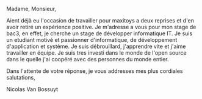 Madame, Monsieur,

Aient déjà eu l'occasion de travailler pour maxitoys a deux reprises et d'en avoir retiré un expérience positive.
Je m'adresse a vous pour mon stage de bac3, en effet, je cherche un stage de développer informatique IT.
Je suis un etudiant motivé et passionner d'informatique, de développement d'application et système.
Je suis débrouillard, j'apprendre vite et j'aime travailler en équipe.
Je suis tres investi dans le monde de l'open source dans le quelle j'ai coopéré avec des personnes du monde entier.

Dans l'attente de votre réponse, je vous addresses mes plus cordiales salutations,

Nicolas Van Bossuyt